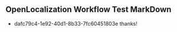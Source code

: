 ## OpenLocalization Workflow Test MarkDown
* dafc79c4-1e92-40d1-8b33-7fc60451803e thanks!

<!--HONumber=Aug16_HO4-->


